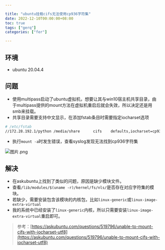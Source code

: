 ```yaml
---

title: "ubuntu挂载cifs无法使用cp936字符集"
date: 2022-12-10T00:00:00+08:00
toc: true
tags: ["gerq"]
categories: ["fer"]

---
```


## 环境

- ubuntu 20.04.4

## 问题

- 使用multipass启动了ubuntu虚拟机，想要让其与win10宿主机共享目录，由于multipass提供的mount方法在虚拟机重启后就会失效，所以决定还是用smb来挂载。
- 共享目录需要支持中文显示，在添加fstab条目时需要指定iocharset选项

```bash
# /etc/fstab
//172.28.192.1/python /media/share      cifs    defaults,iocharset=cp936,uid=1001,gid=4        0 0
```

- 执行`mount -a`时发生错误，查看syslog发现无法找到cp936字符集

<img src="https://cdn.nlark.com/yuque/0/2022/png/12871581/1670996999107-40b903d0-f9e9-4513-b703-64892e011b62.png" alt="图片.png" referrerPolicy="no-referrer" />



## 解决

-  在askubuntu上找到了类似的问题，原因是缺少模块文件。 
-  查看`/lib/modules/$(uname -r)/kernel/fs/nls/`是否存在对应字符集的模块。 
-  若缺少，需要安装包含该模块的内核包，比如`linux-generic`或`linux-image-extra-virtual` 
-  我的系统中已经安装了`linux-generic`内核，所以只需要安装`linux-image-extra-virtual`重启即可。 

> 参考：[https://askubuntu.com/questions/519796/unable-to-mount-cifs-with-iocharset-utf8](https://askubuntu.com/questions/519796/unable-to-mount-cifs-with-iocharset-utf8)


